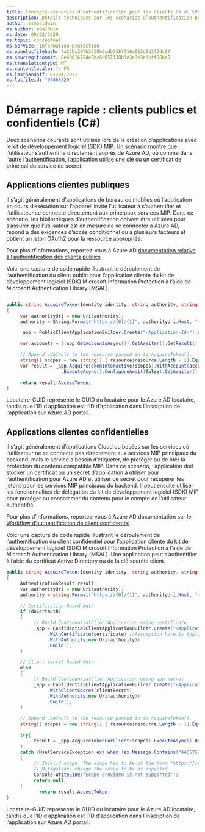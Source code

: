 ```yaml
---
title: Concepts-scénarios d’authentification pour les clients C# du SDK MIP (Microsoft Information Protection)
description: Détails techniques sur les scénarios d’authentification pour les applications clientes C# du SDK Microsoft Information Protection.
author: msmbaldwin
ms.author: mbaldwin
ms.date: 09/02/2020
ms.topic: conceptual
ms.service: information-protection
ms.openlocfilehash: 7a22bc297b3330b3cdb738ff16e013d0d1f0dc87
ms.sourcegitcommit: 8e48016754e6bc6d051138b3e3e3e3edbff56ba5
ms.translationtype: MT
ms.contentlocale: fr-FR
ms.lasthandoff: 01/04/2021
ms.locfileid: "97865329"
---
```

# <a name="quickstart-public-and-confidential-clients-c"></a>Démarrage rapide : clients publics et confidentiels (C#)

Deux scénarios courants sont utilisés lors de la création d’applications avec le kit de développement logiciel (SDK) MIP. Un scénario montre que l’utilisateur s’authentifie directement auprès de Azure AD, où comme dans l’autre l’authentification, l’application utilise une clé ou un certificat de principal du service de secret.

## <a name="public-client-applications"></a>Applications clientes publiques

Il s’agit généralement d’applications de bureau ou mobiles où l’application en cours d’exécution sur l’appareil invite l’utilisateur à s’authentifier et l’utilisateur se connecte directement aux principaux services MIP. Dans ce scénario, les bibliothèques d’authentification doivent être utilisées pour s’assurer que l’utilisateur est en mesure de se connecter à Azure AD, répond à des exigences d’accès conditionnel ou à plusieurs facteurs et obtient un jeton OAuth2 pour la ressource appropriée.

Pour plus d’informations, reportez-vous à Azure AD [documentation relative à l’authentification des clients publics](/azure/active-directory/develop/msal-net-initializing-client-applications#initializing-a-public-client-application-from-configuration-options)

Voici une capture de code rapide illustrant le déroulement de l’authentification du client public pour l’application cliente du kit de développement logiciel (SDK) Microsoft Information Protection à l’aide de Microsoft Authentication Library (MSAL).

```csharp

public string AcquireToken(Identity identity, string authority, string resource, string claims)
{
     var authorityUri = new Uri(authority);
     authority = String.Format("https://{0}/{1}", authorityUri.Host, "<Tenant-GUID>");

     _app = PublicClientApplicationBuilder.Create("<Application-Id>").WithAuthority(authority).WithDefaultRedirectUri().Build();

     var accounts = (_app.GetAccountsAsync()).GetAwaiter().GetResult();

     // Append .default to the resource passed in to AcquireToken().
     string[] scopes = new string[] { resource[resource.Length - 1].Equals('/') ? $"{resource}.default" : $"{resource}/.default" };
     var result = _app.AcquireTokenInteractive(scopes).WithAccount(accounts.FirstOrDefault()).WithPrompt(Prompt.SelectAccount)
                    .ExecuteAsync().ConfigureAwait(false).GetAwaiter().GetResult();

     return result.AccessToken;
}
```

Locataire-GUID représente le GUID du locataire pour le Azure AD locataire, tandis que l’ID d’application est l’ID d’application dans l’inscription de l’application sur Azure AD portail.

## <a name="confidential-client-applications"></a>Applications clientes confidentielles

Il s’agit généralement d’applications Cloud ou basées sur les services où l’utilisateur ne se connecte pas directement aux services MIP principaux du backend, mais le service a besoin d’étiqueter, de protéger ou de ôter la protection du contenu compatible MIP. Dans ce scénario, l’application doit stocker un certificat ou un secret d’application à utiliser pour l’authentification pour Azure AD et utiliser ce secret pour récupérer les jetons pour les services MIP principaux du backend. Il peut ensuite utiliser les fonctionnalités de délégation du kit de développement logiciel (SDK) MIP pour protéger ou consommer du contenu pour le compte de l’utilisateur authentifié.

Pour plus d’informations, reportez-vous à Azure AD documentation sur le [Workflow d’authentification de client confidentiel](/azure/active-directory/develop/msal-net-initializing-client-applications#initializing-a-confidential-client-application-from-code)

Voici une capture de code rapide illustrant le déroulement de l’authentification du client confidentiel pour l’application cliente du kit de développement logiciel (SDK) Microsoft Information Protection à l’aide de Microsoft Authentication Library (MSAL). Une application peut s’authentifier à l’aide du certificat Active Directory ou de la clé secrète client.

```csharp
public string AcquireToken(Identity identity, string authority, string resource, string claim)
{
     AuthenticationResult result;
     var authorityUri = new Uri(authority);
     authority = string.Format("https://{0}/{1}", authorityUri.Host, "<Tenant-GUID>");

     // Certification Based Auth
     if (doCertAuth)
     {
          // Build ConfidentialClientApplication using certificate.
          _app = ConfidentialClientApplicationBuilder.Create("<Application-Id>")
               .WithCertificate(certificate) //Assumption here is Application passes a certificate created using certificate thumbprint
               .WithAuthority(new Uri(authority))
               .Build();
     }

     // Client secret based Auth
     else
     {
          // Build ConfidentialClientApplication using app secret
          _app = ConfidentialClientApplicationBuilder.Create("<Application-Id>")
               .WithClientSecret(clientSecret)
               .WithAuthority(new Uri(authority))
               .Build();
     }

     // Append .default to the resource passed in to AcquireToken().
     string[] scopes = new string[] { resource[resource.Length - 1].Equals('/') ? $"{resource}.default" : $"{resource}/.default" };

     try{
          result = _app.AcquireTokenForClient(scopes).ExecuteAsync().Result;
     }
     catch (MsalServiceException ex) when (ex.Message.Contains("AADSTS70011"))
     {
          // Invalid scope. The scope has to be of the form "https://resourceurl/.default"
          // Mitigation: change the scope to be as expected
          Console.WriteLine("Scope provided is not supported");
          return null;
     }
            return result.AccessToken;
}

```

Locataire-GUID représente le GUID du locataire pour le Azure AD locataire, tandis que l’ID d’application est l’ID d’application dans l’inscription de l’application sur Azure AD portail.
